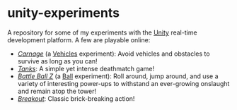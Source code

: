 # unity-experiments
A repository for some of my experiments with the [Unity](https://unity.com) real-time development platform. A few are playable online:

- [_Carnage_](https://play.unity.com/mg/other/carnage-j) (a [Vehicles](https://github.com/theDrake/unity-experiments/tree/master/Vehicles) experiment): Avoid vehicles and obstacles to survive as long as you can!
- [_Tanks_](https://play.unity.com/mg/other/tanks-t33): A simple yet intense deathmatch game!
- [_Battle Ball Z_](https://play.unity.com/mg/other/battle-ball-z) (a [Ball](https://github.com/theDrake/unity-experiments/tree/master/Ball) experiment): Roll around, jump around, and use a variety of interesting power-ups to withstand an ever-growing onslaught and remain atop the tower!
- [_Breakout_](https://play.unity.com/mg/other/breakout-43): Classic brick-breaking action!
